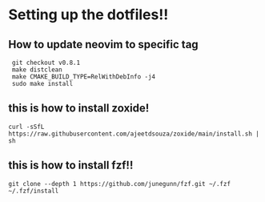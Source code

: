 # Setting up the dotfiles!!


##  How to update neovim to specific tag
``` 
 git checkout v0.8.1
 make distclean
 make CMAKE_BUILD_TYPE=RelWithDebInfo -j4
 sudo make install
 ```


##  this is how to install zoxide!
```
curl -sSfL https://raw.githubusercontent.com/ajeetdsouza/zoxide/main/install.sh | sh
```

## this is how to install fzf!!
```
git clone --depth 1 https://github.com/junegunn/fzf.git ~/.fzf
~/.fzf/install
```
